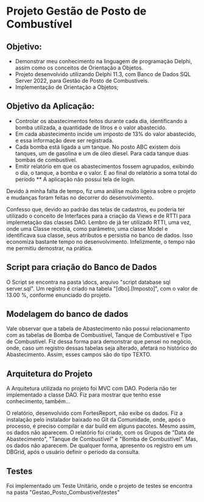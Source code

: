 # Projeto Gestão de Posto de Combustível
## Objetivo:
- Demonstrar meu conhecimento na linguagem de programação Delphi, assim como os conceitos de Orientação a Objetos.
- Projeto desenvolvido utilizando Delphi 11.3, com Banco de Dados SQL Server 2022, para Gestão de Posto de Combustíveis.
- Implementação de Orientação a Objetos;

## Objetivo da Aplicação:
- Controlar os abastecimentos feitos durante cada dia, identificando a bomba utilizada, a quantidade de litros e o valor abastecido.
- Em cada abastecimento incide um imposto de 13% do valor abastecido, e essa informação deve ser registrada.
- Cada bomba está ligada a um tanque. No posto ABC existem dois tanques, um de gasolina e um de óleo diesel. Para cada tanque duas bombas de combustível.
- Emitir relatório em que os abastecimentos fossem agrupados, exibindo o dia, o tanque, a bomba e o valor. E ao final do relatório a soma total do período
** A aplicação não possui tela de login.

Devido à minha falta de tempo, fiz uma análise muito ligeira sobre o projeto e mudanças foram feitas no decorrer do desenvolvimento.

Confesso que, devido ao padrão das telas de cadastros, eu poderia ter utilizado o conceito de Interfaces para a criação da Views e de RTTI para implemetação das classes DAO. 
Lembro de já ter utilizado RTTI, uma vez, onde uma Classe recebia, como parâmetro, uma classe Model e identificava sua classe, seus atributos e persistia no banco de dados. Isso economiza bastante tempo no desenvolvimento. Infelizmente, o tempo não me permitiu demostrar, na prática.

## Script para criação do Banco de Dados
O Script se encontra na pasta \docs, arquivo "script database sql server.sql".
Um registro é criado na tabela "[dbo].[Imposto]", com o valor de 13.00 %, conforme enunciado do projeto.

## Modelagem do banco de dados
Vale observar que a tabela de Abastecimento não possui relacionamento com as tabelas de Bomba de Combustível, Tanque de Combustível e Tipo de Combustível. Fiz dessa forma para demonstrar que pensei no negócio, onde, caso um registro dessas tabelas seja alterado, afetará no histórico do Abastecimento. Assim, esses campos são do tipo TEXTO.

## Arquitetura do Projeto
A Arquitetura utilizada no projeto foi MVC com DAO.
Poderia não ter implementado a classe DAO. Fiz para mostrar que tenho esse conhecimento, também...

O relatório, desenvolvido com FortesReport, não exibe os dados. Fiz a instalação pelo instalador baixado no Git da Comunidade, onde, após o processo, é preciso compilar e dar build em alguns pacotes.
Mesmo assim, os dados não aparecem.
O relatório foi criado, com os Grupos de "Data de Abastecimento", "Tanque de Combustível" e "Bomba de Combustível". Mas, os dados não aparecem.
De qualquer forma, apresento os registro em um DBGrid, após o usuário definir o período da consulta.

## Testes
Foi implementado um Teste Unitário, onde o projeto de testes se encontra na pasta "Gestao_Posto_Combustivel\testes"
